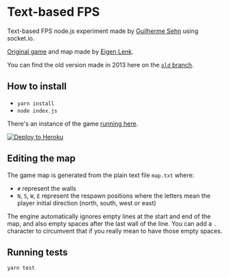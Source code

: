 # Text-based FPS

Text-based FPS node.js experiment made by [Guilherme Sehn](http://www.guisehn.com/) using socket.io. 

[Original game](http://eigen.pri.ee/shooter/) and map made by [Eigen Lenk](http://eigen.pri.ee/).

You can find the old version made in 2013 here on the [`old` branch](https://github.com/guisehn/text-based-fps/tree/old).

## How to install

- `yarn install`
- `node index.js`

There's an instance of the game [running here](https://text-based-fps.herokuapp.com/).

[![Deploy to Heroku](https://www.herokucdn.com/deploy/button.svg)](https://heroku.com/deploy?template=https://github.com/guisehn/text-based-fps)

## Editing the map

The game map is generated from the plain text file `map.txt` where:

- `#` represent the walls
- `N`, `S`, `W`, `E` represent the respawn positions where the letters mean the player initial direction (north, south, west or east)

The engine automatically ignores empty lines at the start and end of the map, and also empty spaces after the last wall of the line. You can add a `.` character to circumvent that if you really mean to have those empty spaces.

## Running tests
`yarn test`

